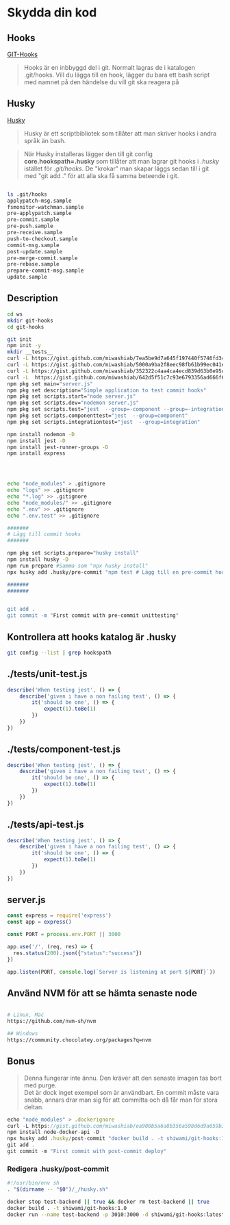 # Skydda din kod


## Hooks

[GIT-Hooks](https://git-scm.com/book/en/v2/Customizing-Git-Git-Hooks)  

> Hooks är en inbbyggd del i git. Normalt lagras de i katalogen .git/hooks. 
> Vill du lägga till en hook, lägger du bara ett bash script med namnet på den händelse du vill git ska reagera på


## Husky

[Husky](https://typicode.github.io/husky/)

> Husky är ett scriptbibliotek som tillåter att man skriver hooks i andra språk än bash.  

> När Husky installeras lägger den till git config **core.hookspath=.husky** som tillåter att man lagrar git hooks i *.husky* istället för *.git/hooks*. De "krokar" man skapar läggs sedan till i git med "git add ." för att alla ska få samma beteende i git.



```mermaid

```
```bash
ls .git/hooks
applypatch-msg.sample     
fsmonitor-watchman.sample 
pre-applypatch.sample     
pre-commit.sample         
pre-push.sample           
pre-receive.sample        
push-to-checkout.sample
commit-msg.sample         
post-update.sample                        
pre-merge-commit.sample   
pre-rebase.sample         
prepare-commit-msg.sample 
update.sample
```


## Description

```bash
cd ws
mkdir git-hooks
cd git-hooks

git init
npm init -y
mkdir __tests__
curl -L https://gist.github.com/miwashiab/7ea5be9d7a645f197440f5746fd340bc/raw/unit-test.js -o ./__tests__/unit-test.js
curl -L https://gist.github.com/miwashiab/5000a9ba2f8eec98fb61b99ec041ed04/raw/component-test.js -o ./__tests__/component-test.js
curl -L https://gist.github.com/miwashiab/352322c4aa4ca4ecd839d63b0e95c8bd/raw/integration-test.js -o ./__tests__/integration-test.js
curl -L  https://gist.github.com/miwashiab/642d5f51c7c93e6793356ad666f6be03/raw/server.js -o server.js
npm pkg set main="server.js"
npm pkg set description="Simple application to test commit hooks"
npm pkg set scripts.start="node server.js" 
npm pkg set scripts.dev="nodemon server.js"
npm pkg set scripts.test="jest  --group=-component --group=-integration"
npm pkg set scripts.componenttest="jest  --group=component"
npm pkg set scripts.integrationtest="jest  --group=integration"

npm install nodemon -D
npm install jest -D
npm install jest-runner-groups -D
npm install express




echo "node_modules" > .gitignore
echo "logs" >> .gitignore
echo "*.log" >> .gitignore
echo "node_modules/" >> .gitignore
echo ".env" >> .gitignore
echo ".env.test" >> .gitignore

#######
# Lägg till commit hooks
#######

npm pkg set scripts.prepare="husky install"
npm install husky -D
npm run prepare #Samma som "npx husky install"
npx husky add .husky/pre-commit "npm test # Lägg till en pre-commit hook

#######
#######


git add .
git commit -m "First commit with pre-commit unittesting"

```

## Kontrollera att hooks katalog är .husky
```bash
git config --list | grep hookspath
```

## ./__tests__/unit-test.js

```js
describe('When testing jest', () => {
	describe('given i have a non failing test', () => {
		it('should be one', () => {
			expect(1).toBe(1)
		})
	})
})
```

## ./__tests__/component-test.js

```js
describe('When testing jest', () => {
	describe('given i have a non failing test', () => {
		it('should be one', () => {
			expect(1).toBe(1)
		})
	})
})
```

## ./__tests__/api-test.js

```js
describe('When testing jest', () => {
	describe('given i have a non failing test', () => {
		it('should be one', () => {
			expect(1).toBe(1)
		})
	})
})
```

## server.js

```js
const express = require('express')
const app = express()

const PORT = process.env.PORT || 3000

app.use('/', (req, res) => {
  res.status(200).json({"status":"success"})
})

app.listen(PORT, console.log(`Server is listening at port ${PORT}`))
```

## Använd NVM för att se hämta senaste node

```bash

# Linux, Mac
https://github.com/nvm-sh/nvm

## Windows
https://community.chocolatey.org/packages?q=nvm
```

## Bonus

> Denna fungerar inte ännu. Den kräver att den senaste imagen tas bort med purge.   
> Det är dock inget exempel som är användbart. En commit måste vara snabb, annars drar man sig
> för att committa och då får man för stora deltan.


``` js
echo "node_modules" > .dockerignore
curl -L https://gist.github.com/miwashiab/ea900b5a6a8b356a598d6d9a659b318c/raw/Dockerfile -o Dockerfile
npm install node-docker-api -D
npx husky add .husky/post-commit "docker build . -t shiwami/git-hooks:1.0"
git add .
git commit -m "First commit with post-commit deploy"
```

### Redigera .husky/post-commit
```bash
#!/usr/bin/env sh
. "$(dirname -- "$0")/_/husky.sh"

docker stop test-backend || true && docker rm test-backend || true
docker build . -t shiwami/git-hooks:1.0
docker run --name test-backend -p 3010:3000 -d shiwami/git-hooks:latest
```
